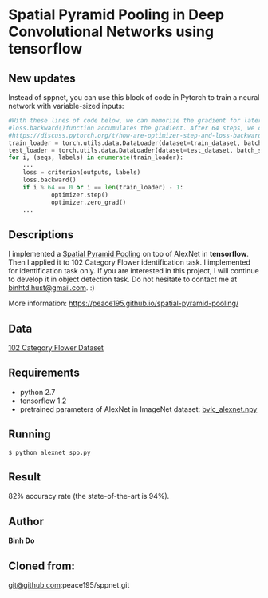 # Spatial Pyramid Pooling in Deep Convolutional Networks using tensorflow

## New updates
Instead of sppnet, you can use this block of code in Pytorch to train a neural network with variable-sized inputs:

```python
#With these lines of code below, we can memorize the gradient for later updates using pytorch because the
#loss.backward()function accumulates the gradient. After 64 steps, we call optimizer.step() for updating the parameters.
#https://discuss.pytorch.org/t/how-are-optimizer-step-and-loss-backward-related/7350
train_loader = torch.utils.data.DataLoader(dataset=train_dataset, batch_size=1, num_workers=8, shuffle=True)
test_loader = torch.utils.data.DataLoader(dataset=test_dataset, batch_size=1, num_workers=8, shuffle=False)
for i, (seqs, labels) in enumerate(train_loader):
	...
	loss = criterion(outputs, labels)
	loss.backward()
	if i % 64 == 0 or i == len(train_loader) - 1:
    		optimizer.step()
    		optimizer.zero_grad()
	...
```

## Descriptions
I implemented a [Spatial Pyramid Pooling](https://arxiv.org/abs/1406.4729) on top of AlexNet in **tensorflow**. Then I applied it to 102 Category Flower identification task.
I implemented for identification task only. If you are interested in this project, I will continue to develop it in object detection task. Do not hesitate to contact me at binhtd.hust@gmail.com. :)

More information: https://peace195.github.io/spatial-pyramid-pooling/
## Data

[102 Category Flower Dataset](http://www.robots.ox.ac.uk/~vgg/data/flowers/102/)

## Requirements

* python 2.7
* tensorflow 1.2
* pretrained parameters of AlexNet in ImageNet dataset: [bvlc_alexnet.npy](http://www.cs.toronto.edu/~guerzhoy/tf_alexnet/) 

## Running
	
	$ python alexnet_spp.py

## Result
82% accuracy rate (the state-of-the-art is 94%).

## Author

**Binh Do**  

## Cloned from:  

git@github.com:peace195/sppnet.git

